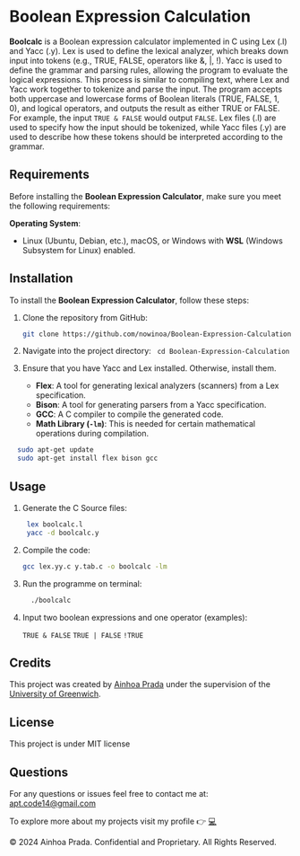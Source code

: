 # Boolean Expression Calculation

**Boolcalc** is a Boolean expression calculator implemented in C using Lex (.l) and Yacc (.y). Lex is used to define the lexical analyzer, which breaks down input into tokens (e.g., TRUE, FALSE, operators like &, |, !). Yacc is used to define the grammar and parsing rules, allowing the program to evaluate the logical expressions. This process is similar to compiling text, where Lex and Yacc work together to tokenize and parse the input. The program accepts both uppercase and lowercase forms of Boolean literals (TRUE, FALSE, 1, 0), and logical operators, and outputs the result as either TRUE or FALSE. For example, the input `TRUE & FALSE` would output `FALSE`. Lex files (.l) are used to specify how the input should be tokenized, while Yacc files (.y) are used to describe how these tokens should be interpreted according to the grammar.

## Requirements
Before installing the **Boolean Expression Calculator**, make sure you meet the following requirements:

**Operating System**:
   - Linux (Ubuntu, Debian, etc.), macOS, or Windows with **WSL** (Windows Subsystem for Linux) enabled.

## Installation
To install the **Boolean Expression Calculator**, follow these steps:

1. Clone the repository from GitHub:
   ```bash
   git clone https://github.com/nowinoa/Boolean-Expression-Calculation.git

2. Navigate into the project directory:
   ``` cd Boolean-Expression-Calculation```
   
4. Ensure that you have Yacc and Lex installed. Otherwise, install them.
   - **Flex**: A tool for generating lexical analyzers (scanners) from a Lex specification.
   - **Bison**: A tool for generating parsers from a Yacc specification.
   - **GCC**: A C compiler to compile the generated code.
   - **Math Library (`-lm`)**: This is needed for certain mathematical operations during compilation.

```bash
  sudo apt-get update
  sudo apt-get install flex bison gcc
```

## Usage

1. Generate the C Source files:
   ```bash
    lex boolcalc.l
    yacc -d boolcalc.y
    ```
2. Compile the code:
   ```bash
   gcc lex.yy.c y.tab.c -o boolcalc -lm
   ```
3. Run the programme on terminal:
   ```bash
     ./boolcalc
   ```
4. Input two boolean expressions and one operator (examples):

   ``` TRUE & FALSE ```
   ``` TRUE | FALSE ```
   ``` !TRUE ```
   
## Credits
This project was created by <a href="https://github.com/nowinoa">Ainhoa Prada</a> under the supervision of the <a href="https://www.gre.ac.uk/">University of Greenwich</a>. 

## License
This project is under MIT license
        
## Questions
For any questions or issues feel free to contact me at: apt.code14@gmail.com

To explore more about my projects visit my profile :point_right: <a href="https://github.com/nowinoa">:computer:</a>

© 2024 Ainhoa Prada. Confidential and Proprietary. All Rights Reserved.
